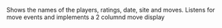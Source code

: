 Shows the names of the players, ratings, date, site and moves.
Listens for move events and implements a 2 columnd move display